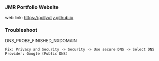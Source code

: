 ### JMR Portfolio Website
web link: https://pollyolly.github.io

### Troubleshoot
DNS_PROBE_FINISHED_NXDOMAIN
```
Fix: Privacy and Security -> Security -> Use secure DNS -> Select DNS Provider: Google (Public DNS)
```
